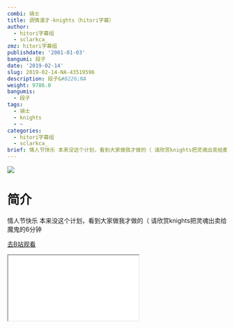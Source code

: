```yaml
---
combi: 骑士
title: 调情漫才-knights（hitori字幕）
author:
  - hitori字幕组
  - sclarkca_
zmz: hitori字幕组
publishdate: '2001-01-03'
bangumi: 段子
date: '2019-02-14'
slug: 2019-02-14-NA-43519596
description: 段子&#8226;NA
weight: 9786.0
bangumis:
  - 段子
tags:
  - 骑士
  - knights
  - ~
categories:
  - hitori字幕组
  - sclarkca_
brief: 情人节快乐 本来没这个计划，看到大家做我才做的（ 请欣赏knights把灵魂出卖给魔鬼的6分钟
---
```

![](https://i.imgur.com/aJLynA2.jpg)
# 简介  
情人节快乐
本来没这个计划，看到大家做我才做的（
请欣赏knights把灵魂出卖给魔鬼的6分钟  

[去B站观看](https://www.bilibili.com/video/av43519596/)
<div class ="resp-container"><iframe class="testiframe" src="//player.bilibili.com/player.html?aid=43519596"", scrolling="no", allowfullscreen="true" > </iframe></div> 

